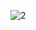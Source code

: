 ![2](https://github.com/Chicksqace/Wx_Tem_Share_7/assets/96372678/8cf96828-4336-43db-9ef3-79d94e058040)
